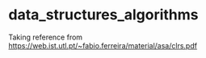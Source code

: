 # data_structures_algorithms

Taking reference from https://web.ist.utl.pt/~fabio.ferreira/material/asa/clrs.pdf
